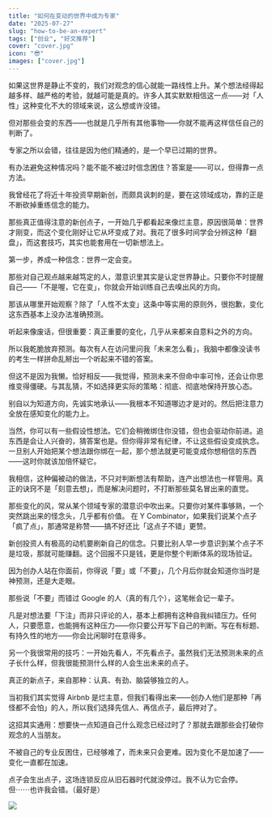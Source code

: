 ```yaml
---
title: "如何在变动的世界中成为专家"
date: "2025-07-27"
slug: "how-to-be-an-expert"
tags: ["创业", "好文推荐"]
cover: "cover.jpg"
icon: "😎"
images: ["cover.jpg"]
---
```

如果这世界是静止不变的，我们对观念的信心就能一路线性上升。某个想法经得起越多样、越严格的考验，就越可能是真的。许多人其实默默相信这一点——对「人性」这种变化不大的领域来说，这么想或许没错。



但对那些会变的东西——也就是几乎所有其他事物——你就不能再这样信任自己的判断了。



专家之所以会错，往往是因为他们精通的，是一个早已过期的世界。



有办法避免这种情况吗？能不能不被过时信念困住？答案是——可以，但得靠一点方法。



我曾经花了将近十年投资早期新创，而颇具讽刺的是，要在这领域成功，靠的正是不断砍掉重练信念的能力。



那些真正值得注意的新创点子，一开始几乎都看起来像烂主意，原因很简单：世界才刚变，而这个变化刚好让它从坏变成了对。我花了很多时间学会分辨这种「翻盘」，而这套技巧，其实也能套用在一切新想法上。



第一步，养成一种信念：世界一定会变。



那些对自己观点越来越笃定的人，潜意识里其实是认定世界静止。只要你不时提醒自己——「不是喔，它在变」，你就会开始训练自己去嗅出风的方向。



那该从哪里开始观察？除了「人性不太变」这条中等实用的原则外，很抱歉，变化这东西基本上没办法准确预测。



听起来像废话，但很重要：真正重要的变化，几乎从来都来自意料之外的方向。



所以我乾脆放弃预测。每次有人在访问里问我「未来怎么看」，我脑中都像没读书的考生一样拼命乱掰出一个听起来不错的答案。



但这不是因为我懒。恰好相反——我觉得，预测未来不但命中率可怜，还会让你思维变得僵硬。与其乱猜，不如选择更实际的策略：彻底、彻底地保持开放心态。



别自以为知道方向，先诚实地承认——我根本不知道哪边才是对的。然后把注意力全放在感知变化的能力上。



当然，你可以有一些假设性想法。它们会稍微绑住你没错，但也会驱动你前进。追东西是会让人兴奋的，猜答案也是。但你得非常有纪律，不让这些假设变成执念。
一旦别人开始把某个想法跟你绑在一起，那个想法就更可能变成你想相信的东西——这时你就该加倍怀疑它。



我相信，这种偏被动的做法，不只对判断想法有帮助，连产出想法也一样管用。真正的诀窍不是「刻意去想」，而是解决问题时，不打断那些莫名冒出来的直觉。



那些变化的风，常从某个领域专家的潜意识中吹出来。只要你对某件事够熟，一个突然跳出来的怪念头，几乎都有价值。
在 Y Combinator，如果我们说某个点子「疯了点」，那通常是称赞——搞不好还比「这点子不错」更赞。



新创投资人有极高的动机要刷新自己的信念。只要比别人早一步意识到某个点子不是垃圾，那就可能赚翻。这个回报不只是钱，更是你整个判断体系的现场验证。



因为创办人站在你面前，你得说「要」或「不要」，几个月后你就会知道你当时是神预测，还是大走眼。



那些说「不要」而错过 Google 的人（真的有几个），这笔帐会记一辈子。



凡是对想法要「下注」而非只评论的人，基本上都拥有这种自我纠错压力。任何人，只要愿意，也能拥有这种压力——你只要公开写下自己的判断。写在有标题、有持久性的地方——你会比闲聊时在意得多。



另一个我很常用的技巧：一开始先看人，不先看点子。虽然我们无法预测未来的点子长什么样，但我很能预测什么样的人会生出未来的点子。



真正的新点子，来自那种：认真、有劲、脑袋够独立的人。



当初我们其实觉得 Airbnb 是烂主意，但我们看得出来——创办人他们是那种「再怪都不会怕」的人，所以我们选择先信人、再信点子，最后押对了。



这招其实通用：想要快一点知道自己什么观念已经过时了？那就去跟那些会打破你观念的人当朋友。



不被自己的专业反困住，已经够难了，而未来只会更难。因为变化不是加速了——变化一直都在加速。



点子会生出点子，这场连锁反应从旧石器时代就没停过。我不认为它会停。
但⋯⋯也许我会错。（最好是）




![](https://prod-files-secure.s3.us-west-2.amazonaws.com/112d0858-5090-4d34-a606-b75eb8d65fd2/46476355-9cf3-4e99-9b7a-3531bc426380/1000202064.png?X-Amz-Algorithm=AWS4-HMAC-SHA256&X-Amz-Content-Sha256=UNSIGNED-PAYLOAD&X-Amz-Credential=ASIAZI2LB466V5BOAZKG%2F20250901%2Fus-west-2%2Fs3%2Faws4_request&X-Amz-Date=20250901T045031Z&X-Amz-Expires=3600&X-Amz-Security-Token=IQoJb3JpZ2luX2VjEKX%2F%2F%2F%2F%2F%2F%2F%2F%2F%2FwEaCXVzLXdlc3QtMiJGMEQCIFWJK5Ooy3VFrxshKkHmkK391x5vdx%2BvPziMDrpav0MpAiBAAyKaZTsjjOdG5UooTw154%2Buwm4LBkbqsYwEYR%2BzbdSqIBAj%2B%2F%2F%2F%2F%2F%2F%2F%2F%2F%2F8BEAAaDDYzNzQyMzE4MzgwNSIMAQnRPxSfIc3OBPf4KtwD6BgesPNI1Z2yIy3jzi2tUnTBapUZNWTTkCrT4tk2lWx4xaSMidlTD6HEn439XWEjXsFGwzulXhHJrCAoiPDTh2q2BKvFmTiBhcSMHjcslky3asI9NUizrqb5SvZh21B11yiwPXpV2YosWFX8Hy5pubnU%2BdLnLK%2FcsJiqPDDuemQMUx6RW5nZpPRZFOgdAGpwy0HgD2PUSSoRbTfEcpmGtkb8yVTr%2BfZ9%2B26P393r9nngbeH5vq4C%2BGyXfDZrxYYa3Usp6pHLCdMWmKqoasbFk%2B1hsxraruBLiCB9vmtxk4cWnMwUeHqpETAWVtwo2NhHF%2B%2Ff25bnpEbzk4XuPgfU3H0si3MgWmcFdpUzp20UVoR9dsr%2FfF8R6gw7KnMO2dsoOeBZ%2B%2FYXOwbrI%2F9NKyqQv%2BoACtqNrAlOBhcAnMJ2UYhu%2FaBRAVTnRSZVpj24WiRggwW9Wga5px8FUsUDwDr0dlxflciKruakwRKMAHfK%2Fcz7SY7dR6%2FzCKljtiI%2FWhfvsDPojoCx9q4Vf45Fr83kzVU2L%2BBmezpHzVtDGKofCKCB0KnIzoIM3IHa2pLdj%2BEC9MfmOoRaIIsQ%2BEDoPFX9%2Bg%2B2Wj0M3TYVrhIYqQYCn7b5LJ6yFnqD4bbvBcswkcHUxQY6pgFLOu3aBKk0dnWdvMgVTf425ti%2FTJWp8pBOeww6xiV8WCR%2BoIRlRoqW4gM9Y%2FcYi5%2FvroTLHQLvQ1njApkeJOdX3hyYCSRPU6AFT49f92ciDJFyIlnmL3ykPge3ZrnUJdEIKKFzNFAm%2BHg1DAfX9PFMgt%2FQM8V%2BIgREF2iE6Pzp0l%2FY0lIYNmBs%2FwxwLe1itGMc4gkDCssHyR0RMoQOavxlXszOnLHQ&X-Amz-Signature=f17d5a4733458719040ce95241cb7f057258af043a98d3a5cee24577ea79cddd&X-Amz-SignedHeaders=host&x-amz-checksum-mode=ENABLED&x-id=GetObject)


